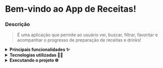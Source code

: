 # Bem-vindo ao App de Receitas!

### Descrição
> É uma aplicação que permite ao usuário ver, buscar, filtrar, favoritar e acompanhar o progresso de preparação de receitas e drinks!

<details>
  <summary><strong>Principais funcionalidades ✨</strong></summary>

  > As principais responsabilidade desta aplicação estão relacionadas a integração com 2 APIs, uma para comidas e outra para bebidas, e utilizando o que há de mais moderno dentro do ecossistema React: Hooks e Context API!
</details>

<details>
  <summary><strong>Tecnologias utilizadas 👨‍💻</strong></summary>
  
  - [`React`](https://pt-br.reactjs.org/)
  - [`JavaScript`](https://developer.mozilla.org/pt-BR/docs/Web/JavaScript)
  - [`CSS`](https://developer.mozilla.org/pt-BR/docs/Web/CSS)
  - [`ESLint`](https://eslint.org/)
</details>

<details>
  <summary><strong>Executando o projeto 🌐</strong></summary>

  - O layout tem como foco dispositivos móveis, então é sugerido visualizar no modo de celular (360 x 640px).
  
  - O projeto está disponível neste [`link`](https://gricar.github.io/recipes-app/).

  - Clone o projeto: `git clone https://github.com/gricar/recipes-app/`.

  - Entre na pasta do projeto: `cd recipes-app`.

  - Instale as dependências: `npm install`.

  - Execute o **script** `npm start` para executar a aplicação.
  
  ***Obs**: Para realizar o login na aplicação é apenas necessário um email e senha válidos. Uma solução integrada com o banco de dados está em construção.
</details>
